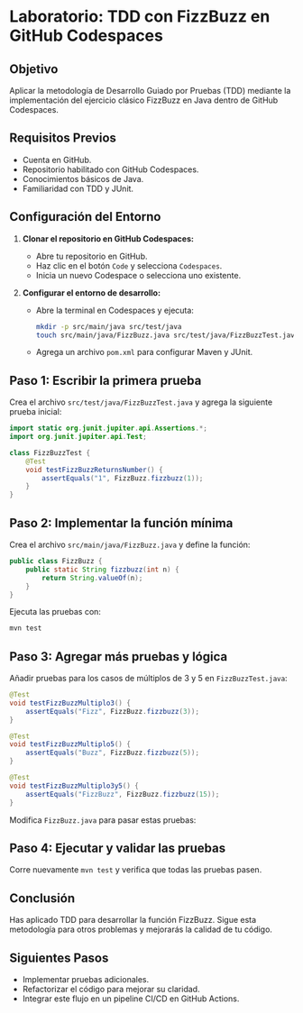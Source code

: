 # Laboratorio: TDD con FizzBuzz en GitHub Codespaces

## Objetivo
Aplicar la metodología de Desarrollo Guiado por Pruebas (TDD) mediante la implementación del ejercicio clásico FizzBuzz en Java dentro de GitHub Codespaces.

## Requisitos Previos
- Cuenta en GitHub.
- Repositorio habilitado con GitHub Codespaces.
- Conocimientos básicos de Java.
- Familiaridad con TDD y JUnit.

## Configuración del Entorno
1. **Clonar el repositorio en GitHub Codespaces:**
   - Abre tu repositorio en GitHub.
   - Haz clic en el botón `Code` y selecciona `Codespaces`.
   - Inicia un nuevo Codespace o selecciona uno existente.

2. **Configurar el entorno de desarrollo:**
   - Abre la terminal en Codespaces y ejecuta:
     ```bash
     mkdir -p src/main/java src/test/java
     touch src/main/java/FizzBuzz.java src/test/java/FizzBuzzTest.java
     ```
   - Agrega un archivo `pom.xml` para configurar Maven y JUnit.

## Paso 1: Escribir la primera prueba
Crea el archivo `src/test/java/FizzBuzzTest.java` y agrega la siguiente prueba inicial:

```java
import static org.junit.jupiter.api.Assertions.*;
import org.junit.jupiter.api.Test;

class FizzBuzzTest {
    @Test
    void testFizzBuzzReturnsNumber() {
        assertEquals("1", FizzBuzz.fizzbuzz(1));
    }
}
```

## Paso 2: Implementar la función mínima
Crea el archivo `src/main/java/FizzBuzz.java` y define la función:

```java
public class FizzBuzz {
    public static String fizzbuzz(int n) {
        return String.valueOf(n);
    }
}
```

Ejecuta las pruebas con:
```bash
mvn test
```

## Paso 3: Agregar más pruebas y lógica
Añadir pruebas para los casos de múltiplos de 3 y 5 en `FizzBuzzTest.java`:

```java
@Test
void testFizzBuzzMultiplo3() {
    assertEquals("Fizz", FizzBuzz.fizzbuzz(3));
}

@Test
void testFizzBuzzMultiplo5() {
    assertEquals("Buzz", FizzBuzz.fizzbuzz(5));
}

@Test
void testFizzBuzzMultiplo3y5() {
    assertEquals("FizzBuzz", FizzBuzz.fizzbuzz(15));
}
```

Modifica `FizzBuzz.java` para pasar estas pruebas:

## Paso 4: Ejecutar y validar las pruebas
Corre nuevamente `mvn test` y verifica que todas las pruebas pasen.

## Conclusión
Has aplicado TDD para desarrollar la función FizzBuzz. Sigue esta metodología para otros problemas y mejorarás la calidad de tu código.

## Siguientes Pasos
- Implementar pruebas adicionales.
- Refactorizar el código para mejorar su claridad.
- Integrar este flujo en un pipeline CI/CD en GitHub Actions.
